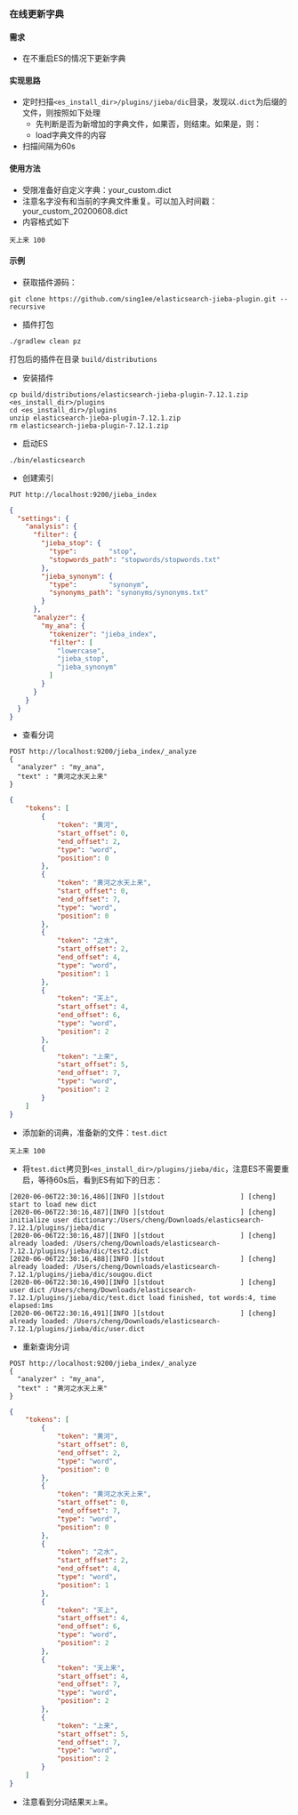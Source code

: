 ### 在线更新字典

#### 需求
- 在不重启ES的情况下更新字典

#### 实现思路
- 定时扫描`<es_install_dir>/plugins/jieba/dic`目录，发现以`.dict`为后缀的文件，则按照如下处理
    - 先判断是否为新增加的字典文件，如果否，则结束。如果是，则：
    - load字典文件的内容
- 扫描间隔为60s

#### 使用方法
- 受限准备好自定义字典：your_custom.dict
- 注意名字没有和当前的字典文件重复。可以加入时间戳：your_custom_20200608.dict
- 内容格式如下
```shell script
天上来 100
```

#### 示例
- 获取插件源码：
```shell script
git clone https://github.com/sing1ee/elasticsearch-jieba-plugin.git --recursive
```
- 插件打包
```shell script
./gradlew clean pz
```
打包后的插件在目录 `build/distributions`
- 安装插件
```shell script
cp build/distributions/elasticsearch-jieba-plugin-7.12.1.zip <es_install_dir>/plugins
cd <es_install_dir>/plugins
unzip elasticsearch-jieba-plugin-7.12.1.zip
rm elasticsearch-jieba-plugin-7.12.1.zip
```
- 启动ES
```shell script
./bin/elasticsearch
```
- 创建索引
```shell script
PUT http://localhost:9200/jieba_index
```

```json
{
  "settings": {
    "analysis": {
      "filter": {
        "jieba_stop": {
          "type":        "stop",
          "stopwords_path": "stopwords/stopwords.txt"
        },
        "jieba_synonym": {
          "type":        "synonym",
          "synonyms_path": "synonyms/synonyms.txt"
        }
      },
      "analyzer": {
        "my_ana": {
          "tokenizer": "jieba_index",
          "filter": [
            "lowercase",
            "jieba_stop",
            "jieba_synonym"
          ]
        }
      }
    }
  }
}
```
- 查看分词
```shell script
POST http://localhost:9200/jieba_index/_analyze
{
  "analyzer" : "my_ana",
  "text" : "黄河之水天上来"
}
```

```json
{
    "tokens": [
        {
            "token": "黄河",
            "start_offset": 0,
            "end_offset": 2,
            "type": "word",
            "position": 0
        },
        {
            "token": "黄河之水天上来",
            "start_offset": 0,
            "end_offset": 7,
            "type": "word",
            "position": 0
        },
        {
            "token": "之水",
            "start_offset": 2,
            "end_offset": 4,
            "type": "word",
            "position": 1
        },
        {
            "token": "天上",
            "start_offset": 4,
            "end_offset": 6,
            "type": "word",
            "position": 2
        },
        {
            "token": "上来",
            "start_offset": 5,
            "end_offset": 7,
            "type": "word",
            "position": 2
        }
    ]
}
```
- 添加新的词典，准备新的文件：`test.dict`
```shell script
天上来 100
```
- 将`test.dict`拷贝到`<es_install_dir>/plugins/jieba/dic`，注意ES不需要重启，等待60s后，看到ES有如下的日志：
```shell script
[2020-06-06T22:30:16,486][INFO ][stdout                   ] [cheng] start to load new dict
[2020-06-06T22:30:16,487][INFO ][stdout                   ] [cheng] initialize user dictionary:/Users/cheng/Downloads/elasticsearch-7.12.1/plugins/jieba/dic
[2020-06-06T22:30:16,487][INFO ][stdout                   ] [cheng] already loaded: /Users/cheng/Downloads/elasticsearch-7.12.1/plugins/jieba/dic/test2.dict
[2020-06-06T22:30:16,488][INFO ][stdout                   ] [cheng] already loaded: /Users/cheng/Downloads/elasticsearch-7.12.1/plugins/jieba/dic/sougou.dict
[2020-06-06T22:30:16,490][INFO ][stdout                   ] [cheng] user dict /Users/cheng/Downloads/elasticsearch-7.12.1/plugins/jieba/dic/test.dict load finished, tot words:4, time elapsed:1ms
[2020-06-06T22:30:16,491][INFO ][stdout                   ] [cheng] already loaded: /Users/cheng/Downloads/elasticsearch-7.12.1/plugins/jieba/dic/user.dict
```
- 重新查询分词
```shell script
POST http://localhost:9200/jieba_index/_analyze
{
  "analyzer" : "my_ana",
  "text" : "黄河之水天上来"
}
```

```json
{
    "tokens": [
        {
            "token": "黄河",
            "start_offset": 0,
            "end_offset": 2,
            "type": "word",
            "position": 0
        },
        {
            "token": "黄河之水天上来",
            "start_offset": 0,
            "end_offset": 7,
            "type": "word",
            "position": 0
        },
        {
            "token": "之水",
            "start_offset": 2,
            "end_offset": 4,
            "type": "word",
            "position": 1
        },
        {
            "token": "天上",
            "start_offset": 4,
            "end_offset": 6,
            "type": "word",
            "position": 2
        },
        {
            "token": "天上来",
            "start_offset": 4,
            "end_offset": 7,
            "type": "word",
            "position": 2
        },
        {
            "token": "上来",
            "start_offset": 5,
            "end_offset": 7,
            "type": "word",
            "position": 2
        }
    ]
}
```
- 注意看到分词结果`天上来`。
